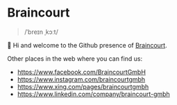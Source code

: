 # Braincourt
> /ˈbreɪn ˌkɔːt/

:wave: Hi and welcome to the Github presence of [Braincourt](<https://www.braincourt.com>). 

Other places in the web where you can find us:
- https://www.facebook.com/BraincourtGmbH
- https://www.instagram.com/braincourtgmbh
- https://www.xing.com/pages/braincourtgmbh
- https://www.linkedin.com/company/braincourt-gmbh
